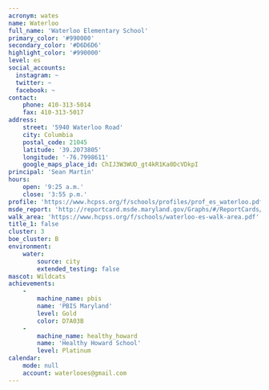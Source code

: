```yaml
---
acronym: wates
name: Waterloo
full_name: 'Waterloo Elementary School'
primary_color: '#990000'
secondary_color: '#D6D6D6'
highlight_color: '#990000'
level: es
social_accounts:
  instagram: ~
  twitter: ~
  facebook: ~
contact:
    phone: 410-313-5014
    fax: 410-313-5017
address:
    street: '5940 Waterloo Road'
    city: Columbia
    postal_code: 21045
    latitude: '39.2073805'
    longitude: '-76.7998611'
    google_maps_place_id: ChIJ3W3WUD_gt4kR1Ka0DcVDkpI
principal: 'Sean Martin'
hours:
    open: '9:25 a.m.'
    close: '3:55 p.m.'
profile: 'https://www.hcpss.org/f/schools/profiles/prof_es_waterloo.pdf'
msde_report: 'http://reportcard.msde.maryland.gov/Graphs/#/ReportCards/ReportCardSchool/1//1/13/0604/'
walk_area: 'https://www.hcpss.org/f/schools/waterloo-es-walk-area.pdf'
title_1: false
cluster: 3
boe_cluster: B
environment:
    water:
        source: city
        extended_testing: false
mascot: Wildcats
achievements:
    -
        machine_name: pbis
        name: 'PBIS Maryland'
        level: Gold
        color: D7A03B
    -
        machine_name: healthy_howard
        name: 'Healthy Howard School'
        level: Platinum
calendar:
    mode: null
    account: waterlooes@gmail.com
---
```


